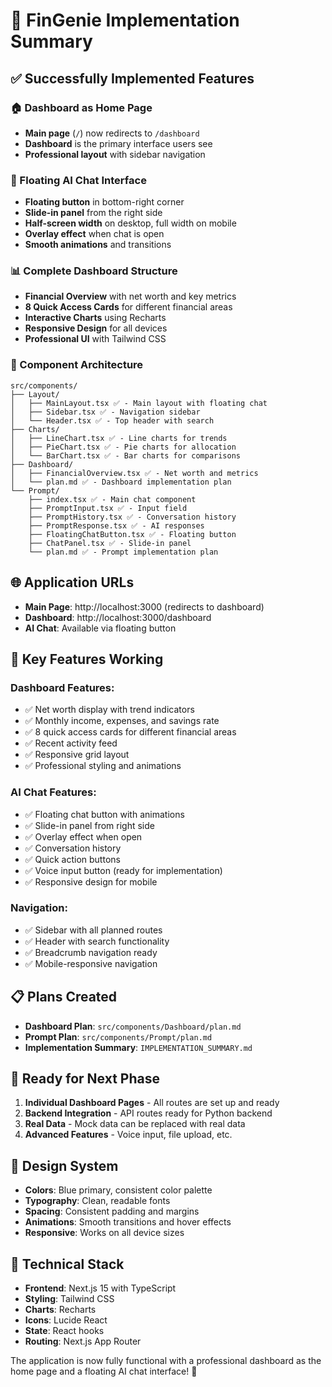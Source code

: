# 🎉 FinGenie Implementation Summary

## ✅ **Successfully Implemented Features**

### **🏠 Dashboard as Home Page**
- **Main page** (`/`) now redirects to `/dashboard`
- **Dashboard** is the primary interface users see
- **Professional layout** with sidebar navigation

### **🤖 Floating AI Chat Interface**
- **Floating button** in bottom-right corner
- **Slide-in panel** from the right side
- **Half-screen width** on desktop, full width on mobile
- **Overlay effect** when chat is open
- **Smooth animations** and transitions

### **📊 Complete Dashboard Structure**
- **Financial Overview** with net worth and key metrics
- **8 Quick Access Cards** for different financial areas
- **Interactive Charts** using Recharts
- **Responsive Design** for all devices
- **Professional UI** with Tailwind CSS

### **🎨 Component Architecture**
```
src/components/
├── Layout/
│   ├── MainLayout.tsx ✅ - Main layout with floating chat
│   ├── Sidebar.tsx ✅ - Navigation sidebar
│   └── Header.tsx ✅ - Top header with search
├── Charts/
│   ├── LineChart.tsx ✅ - Line charts for trends
│   ├── PieChart.tsx ✅ - Pie charts for allocation
│   └── BarChart.tsx ✅ - Bar charts for comparisons
├── Dashboard/
│   ├── FinancialOverview.tsx ✅ - Net worth and metrics
│   └── plan.md ✅ - Dashboard implementation plan
└── Prompt/
    ├── index.tsx ✅ - Main chat component
    ├── PromptInput.tsx ✅ - Input field
    ├── PromptHistory.tsx ✅ - Conversation history
    ├── PromptResponse.tsx ✅ - AI responses
    ├── FloatingChatButton.tsx ✅ - Floating button
    ├── ChatPanel.tsx ✅ - Slide-in panel
    └── plan.md ✅ - Prompt implementation plan
```

## 🌐 **Application URLs**
- **Main Page**: http://localhost:3000 (redirects to dashboard)
- **Dashboard**: http://localhost:3000/dashboard
- **AI Chat**: Available via floating button

## 🎯 **Key Features Working**

### **Dashboard Features:**
- ✅ Net worth display with trend indicators
- ✅ Monthly income, expenses, and savings rate
- ✅ 8 quick access cards for different financial areas
- ✅ Recent activity feed
- ✅ Responsive grid layout
- ✅ Professional styling and animations

### **AI Chat Features:**
- ✅ Floating chat button with animations
- ✅ Slide-in panel from right side
- ✅ Overlay effect when open
- ✅ Conversation history
- ✅ Quick action buttons
- ✅ Voice input button (ready for implementation)
- ✅ Responsive design for mobile

### **Navigation:**
- ✅ Sidebar with all planned routes
- ✅ Header with search functionality
- ✅ Breadcrumb navigation ready
- ✅ Mobile-responsive navigation

## 📋 **Plans Created**
- **Dashboard Plan**: `src/components/Dashboard/plan.md`
- **Prompt Plan**: `src/components/Prompt/plan.md`
- **Implementation Summary**: `IMPLEMENTATION_SUMMARY.md`

## 🚀 **Ready for Next Phase**
1. **Individual Dashboard Pages** - All routes are set up and ready
2. **Backend Integration** - API routes ready for Python backend
3. **Real Data** - Mock data can be replaced with real data
4. **Advanced Features** - Voice input, file upload, etc.

## 🎨 **Design System**
- **Colors**: Blue primary, consistent color palette
- **Typography**: Clean, readable fonts
- **Spacing**: Consistent padding and margins
- **Animations**: Smooth transitions and hover effects
- **Responsive**: Works on all device sizes

## 🔧 **Technical Stack**
- **Frontend**: Next.js 15 with TypeScript
- **Styling**: Tailwind CSS
- **Charts**: Recharts
- **Icons**: Lucide React
- **State**: React hooks
- **Routing**: Next.js App Router

The application is now fully functional with a professional dashboard as the home page and a floating AI chat interface! 🎉